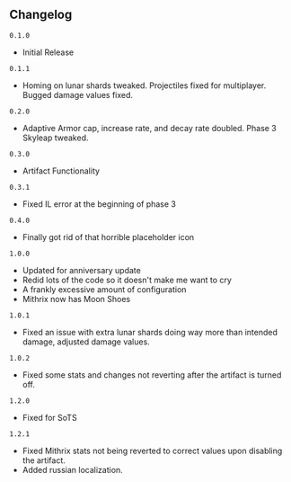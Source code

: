 
## Changelog

`0.1.0`
- Initial Release

`0.1.1`
- Homing on lunar shards tweaked. Projectiles fixed for multiplayer. Bugged damage values fixed.

`0.2.0`
- Adaptive Armor cap, increase rate, and decay rate doubled. Phase 3 Skyleap tweaked.

`0.3.0`
- Artifact Functionality

`0.3.1`
- Fixed IL error at the beginning of phase 3

`0.4.0`
- Finally got rid of that horrible placeholder icon

`1.0.0`
- Updated for anniversary update
- Redid lots of the code so it doesn't make me want to cry
- A frankly excessive amount of configuration
- Mithrix now has Moon Shoes

`1.0.1`
- Fixed an issue with extra lunar shards doing way more than intended damage, adjusted damage values.

`1.0.2`
- Fixed some stats and changes not reverting after the artifact is turned off.

`1.2.0`
- Fixed for SoTS

`1.2.1`
- Fixed Mithrix stats not being reverted to correct values upon disabling the artifact.
- Added russian localization.